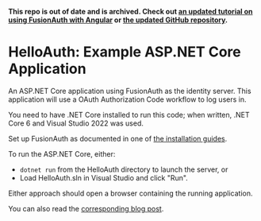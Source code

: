 **This repo is out of date and is archived. Check out [an updated tutorial on using FusionAuth with Angular](https://fusionauth.io/docs/quickstarts/quickstart-dotnet-web) or [the updated GitHub repository](https://github.com/FusionAuth/fusionauth-quickstart-dotnet-web).**

# HelloAuth: Example ASP.NET Core Application

An ASP.NET Core application using FusionAuth as the identity server. This application will use a OAuth Authorization Code workflow to log users in.

You need to have .NET Core installed to run this code; when written, .NET Core 6 and Visual Studio 2022 was used.

Set up FusionAuth as documented in one of [the installation guides](https://fusionauth.io/docs/v1/tech/installation-guide/).

To run the ASP.NET Core, either:

* `dotnet run` from the HelloAuth directory to launch the server, or
* Load HelloAuth.sln in Visual Studio and click "Run".

Either approach should open a browser containing the running application.

You can also read the [corresponding blog post](https://fusionauth.io/blog/2022/11/21/asp-net-core-identity-considered-harmful).
